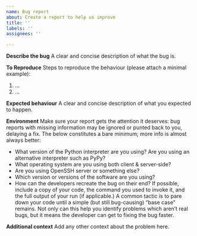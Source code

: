 ```yaml
---
name: Bug report
about: Create a report to help us improve
title: ''
labels: ''
assignees: ''

---
```


**Describe the bug**
A clear and concise description of what the bug is.

**To Reproduce**
Steps to reproduce the behaviour (please attach a minimal example):
1. ...
2. ...

**Expected behaviour**
A clear and concise description of what you expected to happen.

**Environment**
Make sure your report gets the attention it deserves: bug reports with missing information may be ignored or punted back to you, delaying a fix. The below constitutes a bare minimum; more info is almost always better:

- What version of the Python interpreter are you using? Are you using an alternative interpreter such as PyPy?
- What operating system are you using both client & server-side?
- Are you using OpenSSH server or something else?
- Which version or versions of the software are you using?
- How can the developers recreate the bug on their end? If possible, include a copy of your code, the command you used to invoke it, and the full output of your run (if applicable.)
A common tactic is to pare down your code until a simple (but still bug-causing) “base case” remains. Not only can this help you identify problems which aren’t real bugs, but it means the developer can get to fixing the bug faster.

**Additional context**
Add any other context about the problem here.
